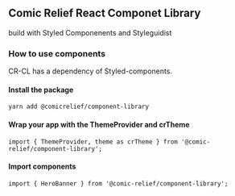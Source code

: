## Comic Relief React Componet Library

build with Styled Componenents and Styleguidist

### How to use components

CR-CL has a dependency of Styled-components.

#### Install the package
`yarn add @comicrelief/component-library`

#### Wrap your app with the ThemeProvider and crTheme
`import { ThemeProvider, theme as crTheme } from '@comic-relief/component-library';`

#### Import components
`import { HeroBanner } from '@comic-relief/component-library';`
